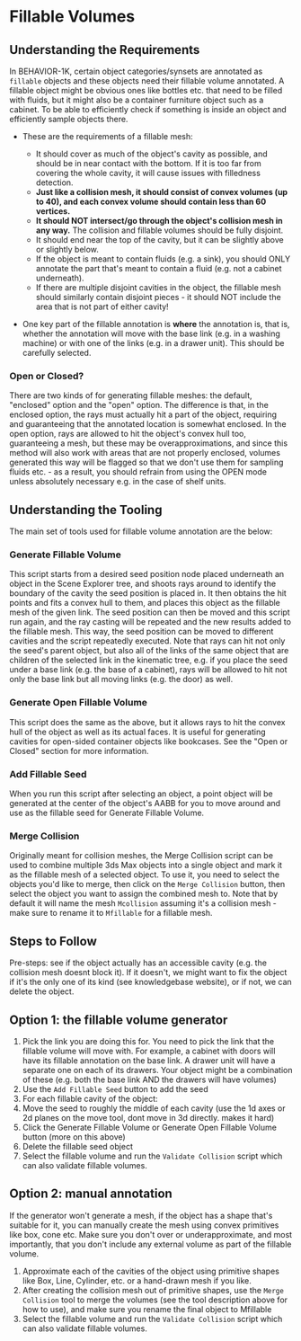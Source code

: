 # Fillable Volumes

## Understanding the Requirements

In BEHAVIOR-1K, certain object categories/synsets are annotated as `fillable` objects and these objects need their fillable volume annotated. A fillable object might be obvious ones like bottles etc. that need to be filled with fluids, but it might also be a container furniture object such as a cabinet. To be able to efficiently check if something is inside an object and efficiently sample objects there.

* These are the requirements of a fillable mesh:
    * It should cover as much of the object's cavity as possible, and should be in near contact with the bottom. If it is too far from covering the whole cavity, it will cause issues with filledness detection.
    * **Just like a collision mesh, it should consist of convex volumes (up to 40), and each convex volume should contain less than 60 vertices.**
    * **It should **NOT** intersect/go through the object's collision mesh in any way.** The collision and fillable volumes should be fully disjoint.
    * It should end near the top of the cavity, but it can be slightly above or slightly below.
    * If the object is meant to contain fluids (e.g. a sink), you should ONLY annotate the part that's meant to contain a fluid (e.g. not a cabinet underneath).
    * If there are multiple disjoint cavities in the object, the fillable mesh should similarly contain disjoint pieces - it should NOT include the area that is not part of either cavity!

* One key part of the fillable annotation is **where** the annotation is, that is, whether the annotation will move with the base link (e.g. in a washing machine) or with one of the links (e.g. in a drawer unit). This should be carefully selected.

### Open or Closed?
There are two kinds of for generating fillable meshes: the default, "enclosed" option and the "open" option. The difference is that, in the enclosed option, the rays must actually hit a part of the object, requiring and guaranteeing that the annotated location is somewhat enclosed. In the open option, rays are allowed to hit the object's convex hull too, guaranteeing a mesh, but these may be overapproximations, and since this method will also work with areas that are not properly enclosed, volumes generated this way will be flagged so that we don't use them for sampling fluids etc. - as a result, you should refrain from using the OPEN mode unless absolutely necessary e.g. in the case of shelf units.

## Understanding the Tooling
The main set of tools used for fillable volume annotation are the below:

### Generate Fillable Volume
This script starts from a desired seed position node placed underneath an object in the Scene Explorer tree, and shoots rays around to identify the boundary of the cavity the seed position is placed in. It then obtains the hit points and fits a convex hull to them, and places this object as the fillable mesh of the given link. The seed position can then be moved and this script run again, and the ray casting will be repeated and the new results added to the fillable mesh. This way, the seed position can be moved to different cavities and the script repeatedly executed. Note that rays can hit not only the seed's parent object, but also all of the links of the same object that are children of the selected link in the kinematic tree, e.g. if you place the seed under a base link (e.g. the base of a cabinet), rays will be allowed to hit not only the base link but all moving links (e.g. the door) as well.

### Generate Open Fillable Volume
This script does the same as the above, but it allows rays to hit the convex hull of the object as well as its actual faces. It is useful for generating cavities for open-sided container objects like bookcases. See the "Open or Closed" section for more information.

### Add Fillable Seed
When you run this script after selecting an object, a point object will be generated at the center of the object's AABB for you to move around and use as the fillable seed for Generate Fillable Volume.

### Merge Collision
Originally meant for collision meshes, the Merge Collision script can be used to combine multiple 3ds Max objects into a single object and mark it as the fillable mesh of a selected object. To use it, you need to select the objects you'd like to merge, then click on the `Merge Collision` button, then select the object you want to assign the combined mesh to. Note that by default it will name the mesh `Mcollision` assuming it's a collision mesh - make sure to rename it to `Mfillable` for a fillable mesh.

## Steps to Follow
Pre-steps: see if the object actually has an accessible cavity (e.g. the collision mesh doesnt block it). If it doesn't, we might want to fix the object if it's the only one of its kind (see knowledgebase website), or if not, we can delete the object.

## Option 1: the fillable volume generator
1. Pick the link you are doing this for. You need to pick the link that the fillable volume will move with. For example, a cabinet with doors will have its fillable annotation on the base link. A drawer unit will have a separate one on each of its drawers. Your object might be a combination of these (e.g. both the base link AND the drawers will have volumes)
2. Use the `Add Fillable Seed` button to add the seed
3. For each fillable cavity of the object:
  1. Move the seed to roughly the middle of each cavity (use the 1d axes or 2d planes on the move tool, dont move in 3d directly. makes it hard)
  2. Click the Generate Fillable Volume or Generate Open Fillable Volume button (more on this above)
4. Delete the fillable seed object
5. Select the fillable volume and run the `Validate Collision` script which can also validate fillable volumes.

## Option 2: manual annotation
If the generator won't generate a mesh, if the object has a shape that's suitable for it, you can manually create the mesh using convex primitives like box, cone etc. Make sure you don't over or underapproximate, and most importantly, that you don't include any external volume as part of the fillable volume. 

1. Approximate each of the cavities of the object using primitive shapes like Box, Line, Cylinder, etc. or a hand-drawn mesh if you like.
2. After creating the collision mesh out of primitive shapes, use the `Merge Collision` tool to merge the volumes (see the tool description above for how to use), and make sure you rename the final object to Mfillable
3. Select the fillable volume and run the `Validate Collision` script which can also validate fillable volumes.
